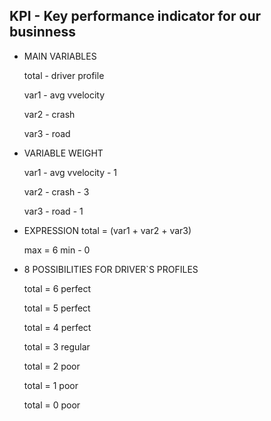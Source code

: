 ## KPI - Key performance indicator for our businness

- MAIN VARIABLES
   
   total - driver profile
   
   var1  - avg vvelocity
   
   var2 - crash
   
   var3 - road

- VARIABLE WEIGHT
  
   var1  - avg vvelocity - 1 
   
   var2 - crash - 3
   
   var3 - road - 1

- EXPRESSION
   total =  (var1 + var2 + var3) 

   max  = 6 min - 0
   
- 8 POSSIBILITIES FOR DRIVER`S PROFILES

   total = 6
   perfect
   
   total = 5
   perfect
   
   total = 4
   perfect
  
   total = 3
   regular
   
   total = 2
   poor
   
   total = 1
   poor
   
   total = 0
   poor
